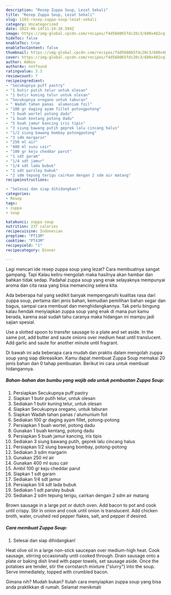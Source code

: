 ```yaml
---
description: "Resep Zuppa Soup, Lezat Sekali"
title: "Resep Zuppa Soup, Lezat Sekali"
slug: 1103-resep-zuppa-soup-lezat-sekali
category: Uncategorized
date: 2022-06-14T11:24:16.594Z
image: https://img-global.cpcdn.com/recipes/f4d568065fdc20c3/680x482cq70/zuppa-soup-foto-resep-utama.jpg
hideToc: false
enableToc: true
enableTocContent: false
thumbnail: https://img-global.cpcdn.com/recipes/f4d568065fdc20c3/680x482cq70/zuppa-soup-foto-resep-utama.jpg
cover: https://img-global.cpcdn.com/recipes/f4d568065fdc20c3/680x482cq70/zuppa-soup-foto-resep-utama.jpg
author: Admin
authorAv: notfound
ratingvalue: 3.3
reviewcount: 7
recipeingredient:
- "Secukupnya puff pastry"
- "1 butir putih telur untuk olesan"
- "1 butir kuning telur untuk olesan"
- "Secukupnya oregano untuk taburan"
- " Wadah tahan panas  alumunium foil"
- "100 gr daging ayam fillet potongpotong"
- "1 buah wortel potong dadu"
- "1 buah kentang potong dadu"
- "5 buah jamur kancing iris tipis"
- "3 siung bawang putih geprek lalu cincang halus"
- "1/2 siung bawang bombay potongpotong"
- "3 sdm margarin"
- "250 ml air"
- "400 ml susu cair"
- "100 gr keju cheddar parut"
- "1 sdt garam"
- "1/4 sdt jamur"
- "1/4 sdt lada bubuk"
- "1 sdt parsley bubuk"
- "2 sdm tepung terigu cairkan dengan 2 sdm air matang"
recipeinstructions:

- "Selesai dan siap dihidangkan!"
categories:
- Resep
tags:
- zuppa
- soup

katakunci: zuppa soup 
nutrition: 237 calories
recipecuisine: Indonesian
preptime: "PT13M"
cooktime: "PT43M"
recipeyield: "1"
recipecategory: Dinner

---
```



Lagi mencari ide resep zuppa soup yang lezat? Cara membuatnya sangat gampang. Tapi Kalau keliru mengolah maka hasilnya akan hambar dan bahkan tidak sedap. Padahal zuppa soup yang enak selayaknya mempunyai aroma dan cita rasa yang bisa memancing selera kita.


Ada beberapa hal yang sedikit banyak mempengaruhi kualitas rasa dari zuppa soup, pertama dari jenis bahan, kemudian pemilihan bahan segar dan bagus, sampai cara membuat dan menghidangkannya. Tak perlu bingung kalau hendak menyiapkan zuppa soup yang enak di mana pun kamu berada, karena asal sudah tahu caranya maka hidangan ini mampu jadi sajian spesial.

Use a slotted spoon to transfer sausage to a plate and set aside. In the same pot, add butter and saute onions over medium heat until translucent. Add garlic and saute for another minute until fragrant.


Di bawah ini ada beberapa cara mudah dan praktis dalam mengolah zuppa soup yang siap dikreasikan. Kamu dapat membuat Zuppa Soup memakai 20 jenis bahan dan 0 tahap pembuatan. Berikut ini cara untuk membuat hidangannya.

<!--inarticleads1-->

##### Bahan-bahan dan bumbu yang wajib ada untuk pembuatan Zuppa Soup:

1. Persiapkan Secukupnya puff pastry
1. Siapkan 1 butir putih telur, untuk olesan
1. Sediakan 1 butir kuning telur, untuk olesan
1. Siapkan Secukupnya oregano, untuk taburan
1. Siapkan  Wadah tahan panas / alumunium foil
1. Sediakan 100 gr daging ayam fillet, potong-potong
1. Persiapkan 1 buah wortel, potong dadu
1. Gunakan 1 buah kentang, potong dadu
1. Persiapkan 5 buah jamur kancing, iris tipis
1. Sediakan 3 siung bawang putih, geprek lalu cincang halus
1. Persiapkan 1/2 siung bawang bombay, potong-potong
1. Sediakan 3 sdm margarin
1. Gunakan 250 ml air
1. Gunakan 400 ml susu cair
1. Ambil 100 gr keju cheddar parut
1. Siapkan 1 sdt garam
1. Sediakan 1/4 sdt jamur
1. Persiapkan 1/4 sdt lada bubuk
1. Sediakan 1 sdt parsley bubuk
1. Sediakan 2 sdm tepung terigu, cairkan dengan 2 sdm air matang


Brown sausage in a large pot or dutch oven. Add bacon to pot and cook until crispy. Stir in onion and cook until onion is translucent. Add chicken broth, water, crushed red pepper flakes, salt, and pepper if desired. 

<!--inarticleads2-->

##### Cara membuat Zuppa Soup:


1. Selesai dan siap dihidangkan!

Heat olive oil in a large non-stick saucepan over medium-high heat. Cook sausage, stirring occasionally until cooked through. Drain sausage onto a plate or baking dish lined with paper towels, set sausage aside. Once the potatoes are tender, stir the cornstarch mixture (&#34;slurry&#34;) into the soup. Serve immediately, topped with crumbled bacon. 

Gimana nih? Mudah bukan? Itulah cara menyiapkan zuppa soup yang bisa anda praktikkan di rumah. Selamat menikmati
